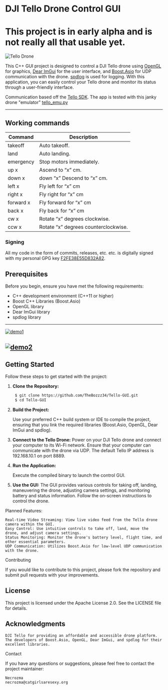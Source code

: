 # DJI Tello Drone Control GUI

# This project is in early alpha and is not really all that usable yet.

![Tello Drone](https://m.media-amazon.com/images/I/61mZiDc5wPL.jpg)

This C++ GUI project is designed to control a DJI Tello drone using [OpenGL](https://www.opengl.org/) for graphics, [Dear ImGui](https://github.com/ocornut/imgui) for the user interface, and [Boost.Asio](https://www.boost.org/doc/libs/1_78_0/doc/html/boost_asio.html) for UDP communication with the drone. [spdlog](https://github.com/gabime/spdlog) is used for logging. With this application, you can easily control your Tello drone and monitor its status through a user-friendly interface.

Communication based off the [Tello SDK](https://dl-cdn.ryzerobotics.com/downloads/Tello/Tello%20SDK%202.0%20User%20Guide.pdf). The app is tested with this janky drone "emulator" [tello_emu.py](https://necrozma.xyz/tello_emu.py)

---

## Working commands

| Command   | Description                          | 
|-----------|--------------------------------------|
| takeoff   | Auto takeoff.                        |  
| land      | Auto landing.                        |   
| emergency | Stop motors immediately.             |   
| up x      | Ascend to “x” cm.                    |   
| down x    | down “x” Descend to “x” cm.          |   
| left x    | Fly left for “x” cm                  |  
| right x   | Fly right for “x” cm                 |   
| forward x | Fly forward for “x” cm               |  
| back x    | Fly back for “x” cm                  |  
| cw x      | Rotate “x” degrees clockwise.        |  
| ccw x     | Rotate “x” degrees counterclockwise. |   



### Signing

All my code in the form of commits, releases, etc. etc. is digitally signed with my personal GPG key [F2FE38E55D832A82](https://keys.openpgp.org/vks/v1/by-fingerprint/0951795ECB2C6DFD86DF2F7BF2FE38E55D832A82). 


## Prerequisites

Before you begin, ensure you have met the following requirements:

- C++ development environment (C++11 or higher)
- Boost C++ Libraries (Boost.Asio)
- OpenGL library
- Dear ImGui library
- spdlog library

---

[![demo1](https://r2.e-z.host/66429241-79bf-4da7-b4b6-33cb201c59b4/z692sv2x.png)](https://botnet.monster/z692sv2x.png)

[![demo2](https://r2.e-z.host/66429241-79bf-4da7-b4b6-33cb201c59b4/14srricn.png)](https://botnet.monster/14srricn.png)
---

## Getting Started

Follow these steps to get started with the project:

1. **Clone the Repository:**

   ```bash
    $ git clone https://github.com/TheBozzz34/Tello-GUI.git
    $ cd Tello-GUI
   ```

2. **Build the Project:**

    Use your preferred C++ build system or IDE to compile the project, ensuring that you link the required libraries (Boost.Asio, OpenGL, Dear ImGui and spdlog).

3. **Connect to the Tello Drone:**
        Power on your DJI Tello drone and connect your computer to its Wi-Fi network.
        Ensure that your computer can communicate with the drone via UDP. The default Tello IP address is 192.168.10.1 on port 8889.

4. **Run the Application:**

    Execute the compiled binary to launch the control GUI.

5. **Use the GUI:**
        The GUI provides various controls for taking off, landing, maneuvering the drone, adjusting camera settings, and monitoring battery and status information.
        Follow the on-screen instructions to control the drone.

Planned Features:

    Real-time Video Streaming: View live video feed from the Tello drone camera within the GUI.
    Easy Control: Use intuitive controls to take off, land, move the drone, and adjust camera settings.
    Status Monitoring: Monitor the drone's battery level, flight time, and other essential parameters.
    UDP Communication: Utilizes Boost.Asio for low-level UDP communication with the drone.

Contributing

If you would like to contribute to this project, please fork the repository and submit pull requests with your improvements.

## License

This project is licensed under the Apache License 2.0. See the LICENSE file for details.

## Acknowledgments

    DJI Tello for providing an affordable and accessible drone platform.
    The developers of Boost.Asio, OpenGL, Dear ImGui, and spdlog for their excellent libraries.

Contact

If you have any questions or suggestions, please feel free to contact the project maintainer:

    Necrozma
    necrozma@catgirlsaresexy.org
